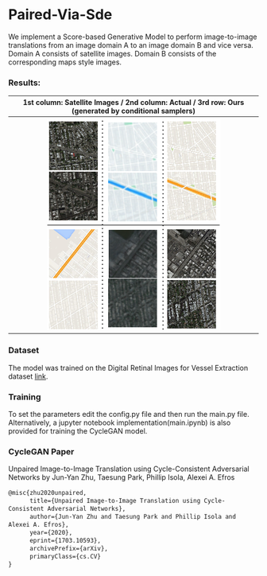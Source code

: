 # Paired-Via-Sde

We implement a Score-based Generative Model to perform image-to-image translations from an image domain A to an image domain B and vice versa. 
Domain A consists of satellite images. Domain B consists of the corresponding maps style images. 

### Results:
|1st column: Satellite Images / 2nd column: Actual / 3rd row: Ours (generated by conditional samplers)|
|:---:|
|![](assets/results2.png)|



### Dataset
The model was trained on the Digital Retinal Images for Vessel Extraction dataset [link](https://drive.grand-challenge.org/).

### Training
To set the parameters edit the config.py file and then run the main.py file. Alternatively, a jupyter notebook implementation(main.ipynb) is also provided for training the CycleGAN model. 

### CycleGAN Paper
Unpaired Image-to-Image Translation using Cycle-Consistent Adversarial Networks by Jun-Yan Zhu, Taesung Park, Phillip Isola, Alexei A. Efros

```
@misc{zhu2020unpaired,
      title={Unpaired Image-to-Image Translation using Cycle-Consistent Adversarial Networks}, 
      author={Jun-Yan Zhu and Taesung Park and Phillip Isola and Alexei A. Efros},
      year={2020},
      eprint={1703.10593},
      archivePrefix={arXiv},
      primaryClass={cs.CV}
}
```




